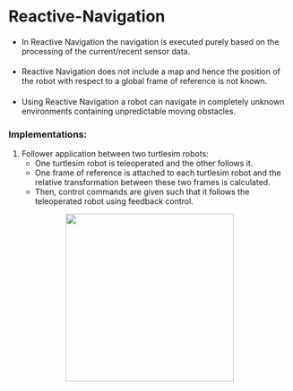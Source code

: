 # Reactive-Navigation
#### 
* In Reactive Navigation the navigation is executed purely based on the processing of the current/recent sensor data.
#### 
* Reactive Navigation does not include a map and hence the position of the robot with respect to a global frame of reference is not known.
#### 
* Using Reactive Navigation a robot can navigate in completely unknown environments containing unpredictable moving obstacles.

### Implementations:
1. Follower application between two turtlesim robots:
    * One turtlesim robot is teleoperated and the other follows it. 
    * One frame of reference is attached to each turtlesim robot and the relative transformation between these two frames is calculated.
    * Then, control commands are given such that it follows the teleoperated robot using feedback control.
<p align="center">
  <img src="https://user-images.githubusercontent.com/64685403/142398934-4ee75385-6bc0-4a84-91c2-5b5d05654b6a.gif" width="300">
</p>
